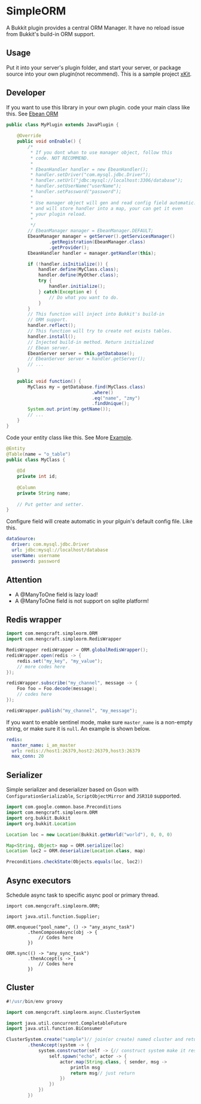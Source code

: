 # SimpleORM
A Bukkit plugin provides a central ORM Manager. It have no reload issue from
Bukkit's build-in ORM support.

## Usage
Put it into your server's plugin folder, and start your server,
or package source into your own plugin(not recommend).
This is a sample project [xKit](https://github.com/caoli5288/xKit).

## Developer
If you want to use this library in your own plugin. code your main
class like this. See [Ebean ORM](http://avaje.org/ebean/documentation.html)
```java
public class MyPlugin extends JavaPlugin {
    
    @Override
    public void onEnable() {
        /*
         * If you dont whan to use manager object, follow this
         * code. NOT RECOMMEND.
         *
         * EbeanHandler handler = new EbeanHandler();
         * handler.setDriver("com.mysql.jdbc.Driver");
         * handler.setUrl("jdbc:mysql://localhost:3306/database");
         * handler.setUserName("userName");
         * handler.setPassword("password");
         *
         * Use manager object will gen and read config field automatic.
         * and will store handler into a map, your can get it even
         * your plugin reload.
         *
         */
        // EbeanManager manager = EbeanManager.DEFAULT;
        EbeanManager manager = getServer().getServicesManager()
                .getRegistration(EbeanManager.class)
                .getProvider();
        EbeanHandler handler = manager.getHandler(this);

        if (!handler.isInitialize()) {
            handler.define(MyClass.class);
            handler.define(MyOther.class);
            try {
                handler.initialize();
            } catch(Exception e) {
                // Do what you want to do.
            }
        }
        // This function will inject into Bukkit's build-in 
        // ORM support.
        handler.reflect();
        // This function will try to create not exists tables.
        handler.install();
        // Injected build-in method. Return initialized 
        // Ebean server.
        EbeanServer server = this.getDatabase();
        // EbeanServer server = handler.getServer();
        // ...
    }
    
    public void function() {
        MyClass my = getDatabase.find(MyClass.class)
                                .where()
                                .eq("name", "zmy")
                                .findUnique();
        System.out.print(my.getName());
        // ...
    }
}
```
Code your entity class like this. See More [Example](https://github.com/ebean-orm/avaje-ebeanorm-examples/tree/master/a-basic/src/main/java/org/example/domain).
```java
@Entity
@Table(name = "o_table")
public class MyClass {
    
    @Id
    private int id;
    
    @Column
    private String name;
    
    // Put getter and setter.
}
```
Configure field will create automatic in your plguin's default config file.
Like this.
```yaml
dataSource:
  driver: com.mysql.jdbc.Driver
  url: jdbc:mysql://localhost/database
  userName: username
  password: password
```

## Attention
- A @ManyToOne field is lazy load!
- A @ManyToOne field is not support on sqlite platform!

## Redis wrapper

```groovy
import com.mengcraft.simpleorm.ORM
import com.mengcraft.simpleorm.RedisWrapper

RedisWrapper redisWrapper = ORM.globalRedisWrapper();
redisWrapper.open(redis -> {
    redis.set("my_key", "my_value");
    // more codes here
});

redisWrapper.subscribe("my_channel", message -> {
    Foo foo = Foo.decode(message);
    // codes here
});

redisWrapper.publish("my_channel", "my_message");
```

If you want to enable sentinel mode, make sure `master_name` is a non-empty string, or make sure it is `null`. An example is shown below.

```yaml
redis:
  master_name: i_am_master
  url: redis://host1:26379,host2:26379,host3:26379
  max_conn: 20
```

## Serializer

Simple serializer and deserializer based on Gson with `ConfigurationSerializable`, `ScriptObjectMirror` and `JSR310` supported.

```groovy
import com.google.common.base.Preconditions
import com.mengcraft.simpleorm.ORM
import org.bukkit.Bukkit
import org.bukkit.Location

Location loc = new Location(Bukkit.getWorld("world"), 0, 0, 0)

Map<String, Object> map = ORM.serialize(loc)
Location loc2 = ORM.deserialize(Location.class, map)

Preconditions.checkState(Objects.equals(loc, loc2))
```

## Async executors

Schedule async task to specific async pool or primary thread.

```jshelllanguage
import com.mengcraft.simpleorm.ORM;

import java.util.function.Supplier;

ORM.enqueue("pool_name", () -> "any_async_task")
        .thenComposeAsync(obj -> {
            // Codes here
        })

ORM.sync(() -> "any_sync_task")
        .thenAccept(s -> {
            // Codes here
        })
```

## Cluster

```groovy
#!/usr/bin/env groovy

import com.mengcraft.simpleorm.async.ClusterSystem

import java.util.concurrent.CompletableFuture
import java.util.function.BiConsumer

ClusterSystem.create("sample")// join(or create) named cluster and return its future. 
        .thenAccept(system -> {
            system.constructor(self -> {// construct system make it respawn automatic
                self.spawn("echo", actor -> {
                    actor.map(String.class, { sender, msg ->
                        println msg
                        return msg// just return
                    })
                })
            })
        })
```